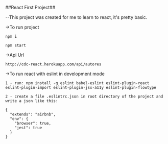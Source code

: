 ##React First Project##

--This project was created for me to learn to react, it's pretty basic.

->To run project

	npm i

	npm start

->Api Url

	http://cdc-react.herokuapp.com/api/autores

->To run react with eslint in development mode

	1 - run: npm install -g eslint babel-eslint eslint-plugin-react eslint-plugin-import eslint-plugin-jsx-a11y eslint-plugin-flowtype

	2 - create a file .eslintrc.json in root directory of the project and write a json like this:

	{
	  "extends": "airbnb",
	  "env": {
	    "browser": true,
	    "jest": true
	  }
	}


